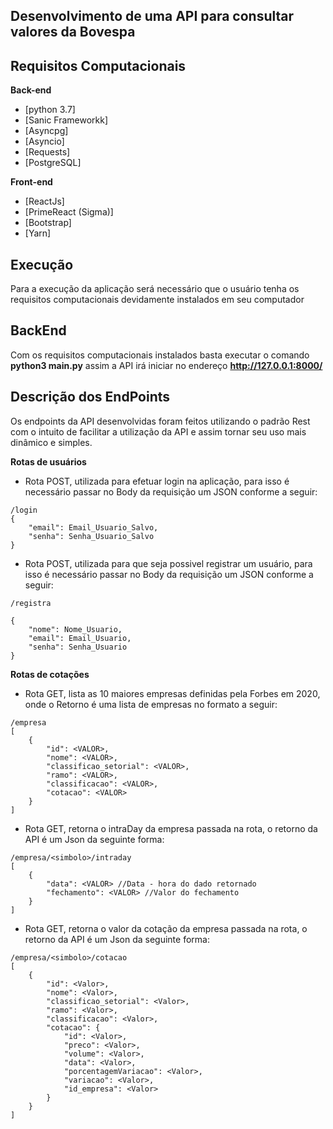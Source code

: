 ## Desenvolvimento de uma API para consultar valores da Bovespa

## Requisitos Computacionais

**Back-end**

- [python 3.7]
- [Sanic Frameworkk]
- [Asyncpg]
- [Asyncio]
- [Requests]
- [PostgreSQL]

**Front-end**

- [ReactJs]
- [PrimeReact (Sigma)]
- [Bootstrap]
- [Yarn]


## Execução

Para a execução da aplicação será necessário que o usuário tenha os requisitos computacionais devidamente instalados em seu computador

## BackEnd

Com os requisitos computacionais instalados basta executar o comando **python3 main.py** assim a API irá iniciar no endereço **http://127.0.0.1:8000/**


## Descrição dos EndPoints

Os endpoints da API desenvolvidas foram feitos utilizando o padrão Rest com o intuito de facilitar a utilização da API e assim tornar seu uso mais dinâmico e simples.

**Rotas de usuários**
- Rota POST, utilizada para efetuar login na aplicação, para isso é necessário passar no Body da requisição um JSON conforme a seguir:
```
/login 
{
    "email": Email_Usuario_Salvo,
    "senha": Senha_Usuario_Salvo
}
```
- Rota POST, utilizada para que seja possivel registrar um usuário, para isso é necessário passar no Body da requisição um JSON conforme a seguir:
```
/registra 

{
    "nome": Nome_Usuario,
    "email": Email_Usuario,
    "senha": Senha_Usuario
}
```

**Rotas de cotações**

- Rota GET, lista as 10 maiores empresas definidas pela Forbes em 2020, onde o Retorno é uma lista de empresas no formato a seguir:
```
/empresa 
[
    {
        "id": <VALOR>,
        "nome": <VALOR>,
        "classificao_setorial": <VALOR>,
        "ramo": <VALOR>,
        "classificacao": <VALOR>,
        "cotacao": <VALOR>
    }
]
```

- Rota GET, retorna o intraDay da empresa passada na rota, o retorno da API é um Json da seguinte forma:
```
/empresa/<simbolo>/intraday
[
    {
        "data": <VALOR> //Data - hora do dado retornado  
        "fechamento": <VALOR> //Valor do fechamento
    }
]
```

- Rota GET, retorna o valor da cotação da empresa passada na rota, o retorno da API é um Json da seguinte forma:
```
/empresa/<simbolo>/cotacao
[
    {
        "id": <Valor>,
        "nome": <Valor>,
        "classificao_setorial": <Valor>,
        "ramo": <Valor>,
        "classificacao": <Valor>,
        "cotacao": {
            "id": <Valor>,
            "preco": <Valor>,
            "volume": <Valor>,
            "data": <Valor>,
            "porcentagemVariacao": <Valor>,
            "variacao": <Valor>,
            "id_empresa": <Valor>
        }
    }
]
```